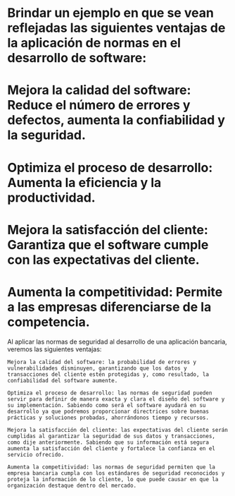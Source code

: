 # Brindar un ejemplo en que se vean reflejadas las siguientes ventajas de la aplicación de normas en el desarrollo de software: 

# Mejora la calidad del software: Reduce el número de errores y defectos, aumenta la confiabilidad y la seguridad. 

# Optimiza el proceso de desarrollo: Aumenta la eficiencia y la productividad. 

# Mejora la satisfacción del cliente: Garantiza que el software cumple con las expectativas del cliente. 

# Aumenta la competitividad: Permite a las empresas diferenciarse de la competencia. 

Al aplicar las normas de seguridad al desarrollo de una aplicación bancaria, veremos las siguientes ventajas: 

    Mejora la calidad del software: la probabilidad de errores y vulnerabilidades disminuyen, garantizando que los datos y transacciones del cliente estén protegidas y, como resultado, la confiabilidad del software aumente. 

    Optimiza el proceso de desarrollo: las normas de seguridad pueden servir para definir de manera exacta y clara el diseño del software y su implementación. Sabiendo como será el software ayudará en su desarrollo ya que podremos proporcionar directrices sobre buenas prácticas y soluciones probadas, ahorrándonos tiempo y recursos. 

    Mejora la satisfacción del cliente: las expectativas del cliente serán cumplidas al garantizar la seguridad de sus datos y transacciones, como dije anteriormente. Sabiendo que su información está segura aumenta la satisfacción del cliente y fortalece la confianza en el servicio ofrecido. 

    Aumenta la competitividad: las normas de seguridad permiten que la empresa bancaria cumpla con los estándares de seguridad reconocidos y proteja la información de lo cliente, lo que puede causar en que la organización destaque dentro del mercado. 